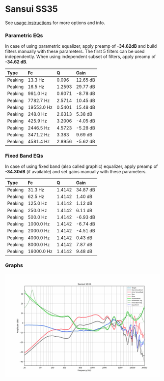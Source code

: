 # Sansui SS35
See [usage instructions](https://github.com/jaakkopasanen/AutoEq#usage) for more options and info.

### Parametric EQs
In case of using parametric equalizer, apply preamp of **-34.62dB** and build filters manually
with these parameters. The first 5 filters can be used independently.
When using independent subset of filters, apply preamp of **-34.62 dB**.

| Type    | Fc         |      Q | Gain     |
|:--------|:-----------|:-------|:---------|
| Peaking | 13.3 Hz    | 0.096  | 12.65 dB |
| Peaking | 16.5 Hz    | 1.2593 | 29.77 dB |
| Peaking | 961.0 Hz   | 0.6071 | -8.78 dB |
| Peaking | 7782.7 Hz  | 2.5714 | 10.45 dB |
| Peaking | 19553.0 Hz | 0.5401 | 15.48 dB |
| Peaking | 248.0 Hz   | 2.6313 | 5.38 dB  |
| Peaking | 425.9 Hz   | 3.2006 | -4.05 dB |
| Peaking | 2446.5 Hz  | 4.5723 | -5.28 dB |
| Peaking | 3471.2 Hz  | 3.383  | 9.69 dB  |
| Peaking | 4581.4 Hz  | 2.8956 | -5.62 dB |

### Fixed Band EQs
In case of using fixed band (also called graphic) equalizer, apply preamp of **-34.30dB**
(if available) and set gains manually with these parameters.

| Type    | Fc         |      Q | Gain     |
|:--------|:-----------|:-------|:---------|
| Peaking | 31.3 Hz    | 1.4142 | 34.87 dB |
| Peaking | 62.5 Hz    | 1.4142 | 1.40 dB  |
| Peaking | 125.0 Hz   | 1.4142 | 1.12 dB  |
| Peaking | 250.0 Hz   | 1.4142 | 6.11 dB  |
| Peaking | 500.0 Hz   | 1.4142 | -6.93 dB |
| Peaking | 1000.0 Hz  | 1.4142 | -6.74 dB |
| Peaking | 2000.0 Hz  | 1.4142 | -4.51 dB |
| Peaking | 4000.0 Hz  | 1.4142 | 0.43 dB  |
| Peaking | 8000.0 Hz  | 1.4142 | 7.87 dB  |
| Peaking | 16000.0 Hz | 1.4142 | 9.48 dB  |

### Graphs
![](./Sansui%20SS35.png)
